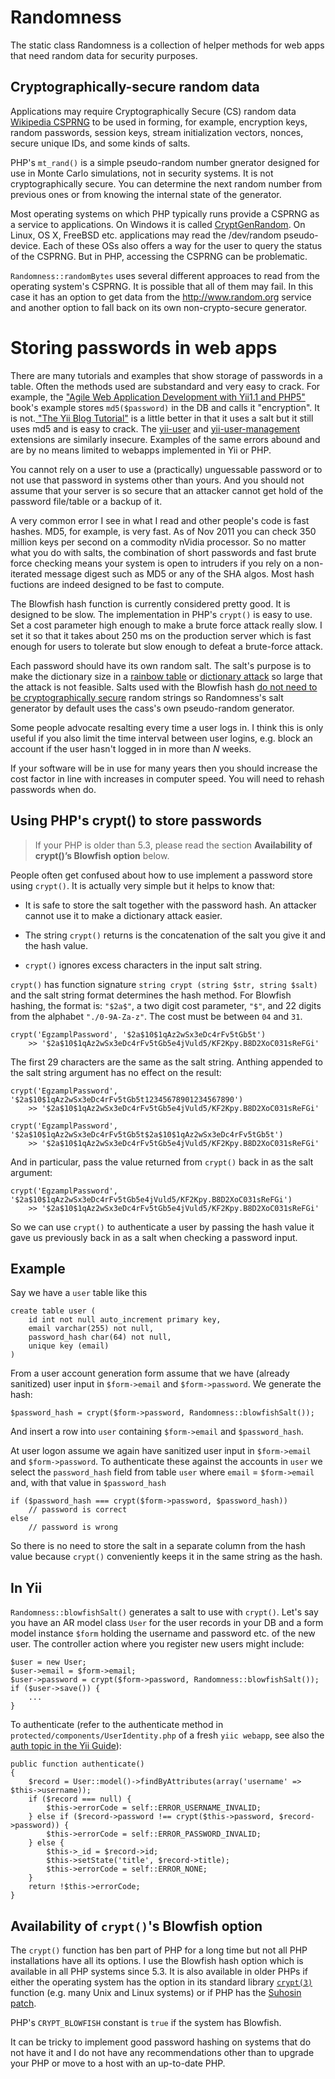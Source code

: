 Randomness
=====

The static class Randomness is a collection of helper methods for web apps that need random data for security purposes.

Cryptographically-secure random data
------------------------------------

Applications may require Cryptographically Secure (CS) random data
[Wikipedia CSPRNG](http://en.wikipedia.org/wiki/Cryptographically_secure_pseudorandom_number_generator)
to be used in forming, for example, encryption keys, random passwords, session keys,
stream initialization vectors, nonces, secure unique IDs, and some kinds of salts.

PHP's `mt_rand()` is a simple pseudo-random number gnerator designed
for use in Monte Carlo simulations, not in security systems. It is not
cryptographically secure. You can determine the next random
number from previous ones or from knowing the internal state of the generator.

Most operating systems on which PHP typically runs provide a CSPRNG as a service to
applications. On Windows it is called
[CryptGenRandom](http://msdn.microsoft.com/en-us/library/aa379942.aspx).
On Linux, OS X, FreeBSD etc.
applications may read the /dev/random pseudo-device. Each of these OSs also offers a
way for the user to query the status of the CSPRNG. But in PHP, accessing the CSPRNG
can be problematic.

`Randomness::randomBytes` uses several different approaces to read from
the operating system's CSPRNG. It is possible that all of them may fail. In this
case it has an option to get data from the http://www.random.org service and another
option to fall back on its own non-crypto-secure generator.


# Storing passwords in web apps


There are many tutorials and examples that show storage of passwords in a table.
Often the methods used are substandard and very easy to crack. For example, the
["Agile Web Application Development with Yii1.1 and PHP5"](http://www.yiiframework.com/doc/)
book's example stores `md5($password)` in the DB and calls it
"encryption". It is not.[ "The Yii Blog Tutorial"](http://www.yiiframework.com/doc/blog/1.1/en/prototype.auth)
is a little better in
that it uses a salt but it still uses md5 and is easy to crack.
The [yii-user](http://www.yiiframework.com/extension/yii-user)
and [yii-user-management](http://www.yiiframework.com/extension/yii-user-management) extensions
are similarly insecure.
Examples of the same errors abound and are by no means limited to webapps implemented in Yii or PHP.

You cannot rely on a user to use a (practically) unguessable password or to not
use that password in systems other than yours. And you should not assume that
your server is so secure that an attacker cannot get hold of the password file/table or a backup of it.

A very common error I see in what I read and other people's code is fast hashes.
 MD5, for example, is very fast. As of Nov
2011 you can check 350 million keys per second on a commodity nVidia processor.
So no matter what you do with salts, the combination of short passwords and fast
brute force checking means your system is open to intruders if you rely on a
non-iterated message digest such as MD5 or any of the SHA algos. Most
hash fuctions are indeed designed to be fast to compute.

The Blowfish hash function is currently considered pretty good. It is designed to be slow. The
implementation in PHP's `crypt()` is easy to use. Set a cost parameter high enough
to make a brute force attack really slow. I set it so that it takes about 250 ms
on the production server which is fast enough for users to tolerate but slow enough to
defeat a brute-force attack.

Each password should have its own random salt. The salt's purpose is to make the
dictionary size in a [rainbow table](http://en.wikipedia.org/wiki/Rainbow_table)
or [dictionary attack](http://en.wikipedia.org/wiki/Dictionary_attack) so large that the attack is not
feasible. Salts used with the Blowfish hash [do not need to be
cryptographically secure](http://security.stackexchange.com/questions/7193/cryptographic-security-of-dynamically-generated-non-random-salts/7195#7195)
random strings so Randomness's salt generator by default
uses the cass's own pseudo-random generator.

Some people advocate resalting every time a user logs in. I think this is only
useful if you also limit the time interval between user logins, e.g. block an
account if the user hasn't logged in in more than *N* weeks.

If your software will be in use for many years then  you should increase the cost
factor in line with increases in computer speed. You will need to rehash passwords
when do.


Using PHP's crypt() to store passwords
--------------------------------------

> If your PHP is older than 5.3, please read the section **Availability of crypt()’s
Blowfish option** below.

People often get confused about how to use implement a password store using `crypt()`.
It is actually very simple but it helps to know that:

* It is safe to store the salt together with the password hash. An attacker cannot use
it to make a dictionary attack easier.

* The string `crypt()` returns is the concatenation of the salt you give it and the
hash value.

* `crypt()` ignores excess characters in the input salt string.

`crypt()` has function signature `string crypt (string $str, string $salt)` and the
salt string format determines the hash method. For Blowfish hashing, the format is:
`"$2a$"`, a two digit cost parameter, `"$"`, and 22 digits from the alphabet
`"./0-9A-Za-z"`. The cost must be between `04` and `31`.

	crypt('EgzamplPassword', '$2a$10$1qAz2wSx3eDc4rFv5tGb5t')
		>> '$2a$10$1qAz2wSx3eDc4rFv5tGb5e4jVuld5/KF2Kpy.B8D2XoC031sReFGi'

The first 29 characters are the same as the salt string. Anthing appended to the salt
string argument has no effect on the result:

	crypt('EgzamplPassword', '$2a$10$1qAz2wSx3eDc4rFv5tGb5t12345678901234567890')
		>> '$2a$10$1qAz2wSx3eDc4rFv5tGb5e4jVuld5/KF2Kpy.B8D2XoC031sReFGi'

	crypt('EgzamplPassword', '$2a$10$1qAz2wSx3eDc4rFv5tGb5t$2a$10$1qAz2wSx3eDc4rFv5tGb5t')
		>> '$2a$10$1qAz2wSx3eDc4rFv5tGb5e4jVuld5/KF2Kpy.B8D2XoC031sReFGi'

And in particular, pass the value returned from `crypt()` back in as the salt argument:

	crypt('EgzamplPassword', '$2a$10$1qAz2wSx3eDc4rFv5tGb5e4jVuld5/KF2Kpy.B8D2XoC031sReFGi')
		>> '$2a$10$1qAz2wSx3eDc4rFv5tGb5e4jVuld5/KF2Kpy.B8D2XoC031sReFGi'



So we can use `crypt()` to authenticate a user by passing the hash value it
gave us previously back in as a salt when checking a password input.

Example
-------

Say we have a `user` table like this

	create table user (
  		id int not null auto_increment primary key,
  		email varchar(255) not null,
  		password_hash char(64) not null,
  		unique key (email)
	)

From a user account generation form assume that we have (already sanitized) user input in
`$form->email` and `$form->password`. We generate the hash:

	$password_hash = crypt($form->password, Randomness::blowfishSalt());

And insert a row into `user` containing `$form->email` and `$password_hash`.

At user logon assume we again have sanitized user input in `$form->email` and `$form->password`.
To authenticate these against the accounts in `user` we select the `password_hash` field from table `user` where `email` = `$form->email` and, with that value in `$password_hash`

	if ($password_hash === crypt($form->password, $password_hash))
		// password is correct
	else
		// password is wrong

So there is no need to store the salt in a separate column from the hash value because
`crypt()` conveniently keeps it in the same string as the hash.




In Yii
------

`Randomness::blowfishSalt()` generates a salt to use with `crypt()`. Let's say you
have an AR model class `User` for the user records in your DB and a form model
instance `$form` holding the username and password etc. of the new user.
The controller action where you register new users might include:

    $user = new User;
    $user->email = $form->email;
    $user->password = crypt($form->password, Randomness::blowfishSalt());
    if ($user->save()) {
        ...
    }

To authenticate (refer to the authenticate method in `protected/components/UserIdentity.php`
of a fresh `yiic webapp`, see also the [auth topic in the Yii Guide](http://www.yiiframework.com/doc/guide/1.1/en/topics.auth)):

    public function authenticate()
    {
        $record = User::model()->findByAttributes(array('username' => $this->username));
        if ($record === null) {
            $this->errorCode = self::ERROR_USERNAME_INVALID;
        } else if ($record->password !== crypt($this->password, $record->password)) {
            $this->errorCode = self::ERROR_PASSWORD_INVALID;
        } else {
            $this->_id = $record->id;
            $this->setState('title', $record->title);
            $this->errorCode = self::ERROR_NONE;
        }
        return !$this->errorCode;
    }

## Availability of `crypt()`'s Blowfish option

The `crypt()` function has ben part of PHP for a long time but not all PHP installations
have all its options.
I use the Blowfish hash option which is available in all PHP systems since 5.3.
It is also available in older PHPs if either the operating system has the option in
its standard library [`crypt(3)`](http://en.wikipedia.org/wiki/Crypt_(Unix)) function
(e.g. many Unix and Linux systems) or if
PHP has the [Suhosin patch](http://www.hardened-php.net/suhosin/index.html).

PHP's `CRYPT_BLOWFISH` constant is `true` if the system has Blowfish.

It can
be tricky to implement good password hashing on systems that do not have it and I do
not have any recommendations other than to upgrade your PHP or move to a host with
an up-to-date PHP.

